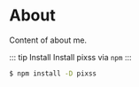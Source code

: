 # About

Content of about me.

::: tip Install
Install pixss via `npm`
:::

```bash
$ npm install -D pixss
```
